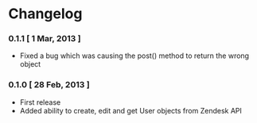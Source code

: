 Changelog
================

### 0.1.1 [ 1 Mar, 2013 ]
- Fixed a bug which was causing the post() method to return the wrong object

### 0.1.0 [ 28 Feb, 2013 ]
- First release
- Added ability to create, edit and get User objects from Zendesk API

